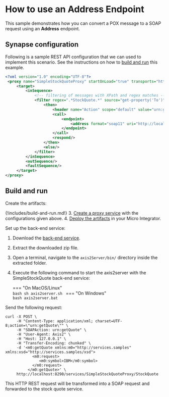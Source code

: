 # How to use an Address Endpoint

This sample demonstrates how you can convert a POX message to a SOAP request using an <b>Address</b> endpoint.

## Synapse configuration

Following is a sample REST API configuration that we can used to implement this scenario. See the instructions on how to [build and run](#build-and-run) this example.

```xml
<?xml version="1.0" encoding="UTF-8"?>
 <proxy name="SimpleStockQuoteProxy" startOnLoad="true" transports="http https" xmlns="http://ws.apache.org/ns/synapse">
     <target>
         <inSequence>
             <!-- filtering of messages with XPath and regex matches -->
             <filter regex=".*StockQuote.*" source="get-property('To')">
                 <then>
                     <header name="Action" scope="default" value="urn:getQuote"/>
                     <call>
                         <endpoint>
                             <address format="soap11" uri="http://localhost:9000/services/SimpleStockQuoteService"/>
                         </endpoint>
                     </call>
                     <respond/>
                 </then>
                 <else/>
             </filter>
         </inSequence>
         <outSequence/>
         <faultSequence/>
     </target>
</proxy>
```

## Build and run

Create the artifacts:

{!includes/build-and-run.md!}
3. [Create a proxy service]({{base_path}}/develop/creating-artifacts/creating-a-proxy-service) with the configurations given above.
4. [Deploy the artifacts]({{base_path}}/develop/deploy-artifacts) in your Micro Integrator.

Set up the back-end service:

1. Download the [back-end service](https://github.com/wso2-docs/WSO2_EI/blob/master/Back-End-Service/axis2Server.zip).
2. Extract the downloaded zip file.
3. Open a terminal, navigate to the `axis2Server/bin/` directory inside the extracted folder.
4. Execute the following command to start the axis2server with the SimpleStockQuote back-end service:

    === "On MacOS/Linux"   
          ```bash
          sh axis2server.sh
          ```
    === "On Windows"               
          ```bash
          axis2server.bat
          ```

Send the following request:

```curl
curl -X POST \
     -H "Content-Type: application/xml; charset=UTF-8;action=\"urn:getQuote\"" \
     -H "SOAPAction: urn:getQuote" \
     -H "User-Agent: Axis2" \
     -H "Host: 127.0.0.1" \
     -H "Transfer-Encoding: chunked" \
     -d '<m0:getQuote xmlns:m0="http://services.samples" xmlns:xsd="http://services.samples/xsd">
            <m0:request>
               <m0:symbol>IBM</m0:symbol>
            </m0:request>
          </m0:getQuote>' \
     http://localhost:8290/services/SimpleStockQuoteProxy/StockQuote
```

This HTTP REST request will be transformed into a SOAP request and forwarded to the stock quote service.